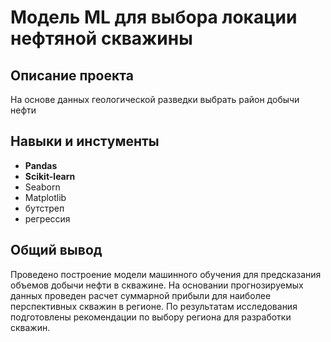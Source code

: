 # Модель ML для выбора локации нефтяной скважины

## Описание проекта
На основе данных геологической разведки выбрать район добычи нефти

## Навыки и инстументы
* **Pandas**
* **Scikit-learn**
* Seaborn
* Matplotlib
* бутстреп
* регрессия

## Общий вывод

Проведено построение модели машинного обучения для предсказания объемов добычи нефти в скважине. На основании прогнозируемых данных проведен расчет суммарной прибыли для наиболее перспективных скважин в регионе. По результатам исследования подготовлены рекомендации по выбору региона для разработки скважин.
